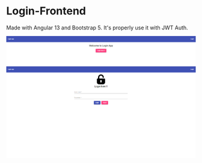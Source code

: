 # Login-Frontend
Made with Angular 13 and Bootstrap 5. It's properly use it with JWT Auth.

![Image Text](https://github.com/marcoscecotti/Login-Frontend/blob/main/login-home.png)
![Image Text](https://github.com/marcoscecotti/Login-Frontend/blob/main/login.png)
